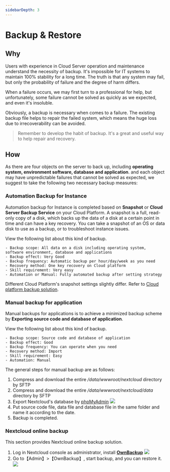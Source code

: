 ```yaml
---
sidebarDepth: 3
---
```


# Backup & Restore

## Why

Users with experience in Cloud Server operation and maintenance understand the necessity of backup. It's impossible for IT systems to maintain 100% stability for a long time. The truth is that any system may fail, but only the probability of failure and the degree of harm differs.

When a failure occurs, we may first turn to a professional for help, but unfortunately, some failure cannot be solved as quickly as we expected, and even it's insoluble.

Obviously, a backup is necessary when comes to a failure. The existing backup file helps to repair the failed system, which means the huge loss due to irrecoverability can be avoided.

> Remember to develop the habit of backup. It's a great and useful way to help repair and recovery.

## How

As there are four objects on the server to back up, including **operating system, environment software, database and application**. and each object may have unpredictable failures that cannot be solved as expected, we suggest to take the following two necessary backup measures:

### Automation Backup for Instance  

Automation backup for Instance is completed based on **Snapshot** or **Cloud Server Backup Service** on your Cloud Platform. A snapshot is a full, read-only copy of a disk, which backs up the data of a disk at a certain point in time and can have a key recovery. You can take a snapshot of an OS or data disk to use as a backup, or to troubleshoot instance issues.

View the following list about this kind of backup.

```
- Backup scope: All data on a disk including operating system, software environment, database and applications
- Backup effect: Very Good
- Backup frequency: Automatic backup per hour/day/week as you need
- Recovery method: One key recovery on Cloud platform
- Skill requirement: Very easy 
- Automation or Manual: Fully automated backup after setting strategy
```

Different Cloud Platform's snapshot settings slightly differ. Refer to [Cloud platform backup solution](https://support.websoft9.com/docs/faq/tech-instance.html).

### Manual backup for application  

Manual backups for applications is to achieve a minimized backup scheme by **Exporting source code and database of application**.

View the following list about this kind of backup.

```
- Backup scope: Source code and database of application
- Backup effect: Good
- Backup frequency: You can operate when you need
- Recovery method: Import
- Skill requirement: Easy 
- Automation: Manual
```
The general steps for manual backup are as follows:

1. Compress and download the entire */data/wwwroot/nextcloud* directory by SFTP 
2. Compress and download the entire */data/wwwroot/nextcloud/data* directory by SFTP 
3. Export Nextcloud's database by [phpMyAdmin](/admin-mysql.md)
   ![](https://libs.websoft9.com/Websoft9/DocsPicture/en/phpmyadmin/phpmyadmin-export-websoft9.png)
4. Put source code file, data file and database file in the same folder and name it according to the date.
5. Backup is completed.

### Nextcloud online backup

This section provides Nextcloud online backup solution.

1. Log in Nextcloud console as administrator, install **[OwnBackup](https://apps.nextcloud.com/apps/ownbackup)** 
   ![](https://libs.websoft9.com/Websoft9/DocsPicture/en/nextcloud/nextcloud-backupapps-websoft9.png)
2. Go to【Admin】>【OwnBackup】, start backup, and you can restore it.
   ![](https://libs.websoft9.com/Websoft9/DocsPicture/en/nextcloud/nextcloud-backupapp002-websoft9.png)